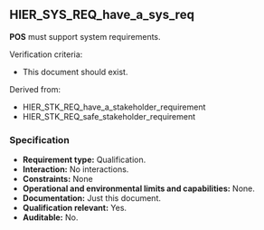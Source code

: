 ## HIER_SYS_REQ_have_a_sys_req

**POS** must support system requirements.

Verification criteria:

- This document should exist.

Derived from:

- HIER_STK_REQ_have_a_stakeholder_requirement
- HIER_STK_REQ_safe_stakeholder_requirement

### Specification

- **Requirement type:** Qualification.
- **Interaction:** No interactions.
- **Constraints:** None
- **Operational and environmental limits and capabilities:** None.
- **Documentation:** Just this document.
- **Qualification relevant:** Yes.
- **Auditable:** No.

